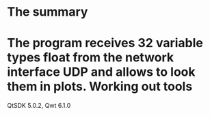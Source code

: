 The summary
========
The program receives 32 variable types float from the network interface UDP and allows to look them in plots.
Working out tools
========
QtSDK 5.0.2,
Qwt 6.1.0

